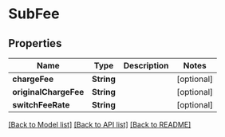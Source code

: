 # SubFee

## Properties
Name | Type | Description | Notes
------------ | ------------- | ------------- | -------------
**chargeFee** | **String** |  | [optional] 
**originalChargeFee** | **String** |  | [optional] 
**switchFeeRate** | **String** |  | [optional] 

[[Back to Model list]](../README.md#documentation-for-models) [[Back to API list]](../README.md#documentation-for-api-endpoints) [[Back to README]](../README.md)


